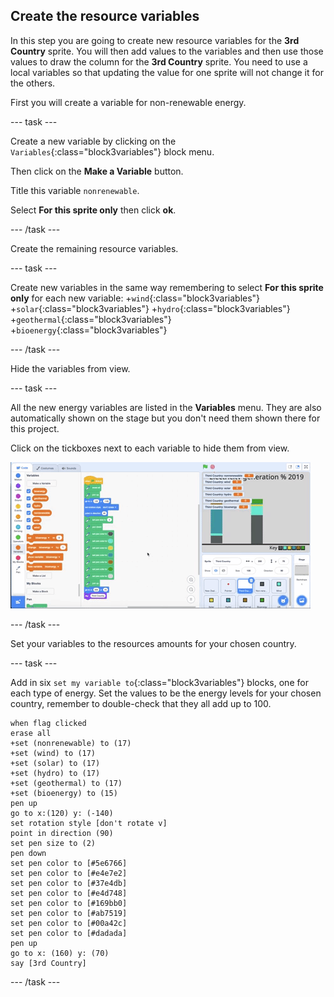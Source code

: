 ## Create the resource variables

In this step you are going to create new resource variables for the **3rd Country** sprite. You will then add values to the variables and then use those values to draw the column for the **3rd Country** sprite. You need to use a local variables so that updating the value for one sprite will not change it for the others.

First you will create a variable for non-renewable energy.

--- task ---

Create a new variable by clicking on the `Variables`{:class="block3variables"} block menu.

Then click on the **Make a Variable** button.

Title this variable `nonrenewable`.

Select **For this sprite only** then click **ok**.

--- /task ---

Create the remaining resource variables.

--- task ---

Create new variables in the same way remembering to select **For this sprite only** for each new variable: 
+`wind`{:class="block3variables"}
+`solar`{:class="block3variables"}
+`hydro`{:class="block3variables"}
+`geothermal`{:class="block3variables"}
+`bioenergy`{:class="block3variables"} 

--- /task ---

Hide the variables from view.

--- task ---

All the new energy variables are listed in the **Variables** menu. They are also automatically shown on the stage but you don't need them shown there for this project.

Click on the tickboxes next to each variable to hide them from view. 

![gif of hiding variables](images/hiding-variables.gif)

--- /task ---

Set your variables to the resources amounts for your chosen country.

--- task ---

Add in six `set my variable to`{:class="block3variables"} blocks, one for each type of energy. Set the values to be the energy levels for your chosen country, remember to double-check that they all add up to 100.

```blocks3
when flag clicked
erase all
+set (nonrenewable) to (17)
+set (wind) to (17)
+set (solar) to (17)
+set (hydro) to (17)
+set (geothermal) to (17)
+set (bioenergy) to (15)
pen up
go to x:(120) y: (-140)
set rotation style [don't rotate v]
point in direction (90)
set pen size to (2)
pen down
set pen color to [#5e6766]
set pen color to [#e4e7e2]
set pen color to [#37e4db]
set pen color to [#e4d748]
set pen color to [#169bb0]
set pen color to [#ab7519]
set pen color to [#00a42c]
set pen color to [#dadada]
pen up
go to x: (160) y: (70)
say [3rd Country]
```

--- /task ---


